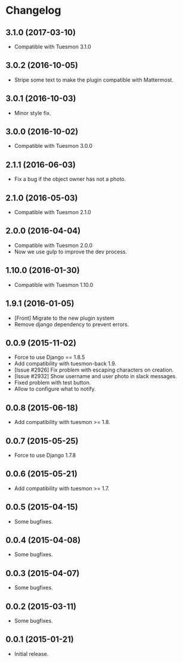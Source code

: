# Changelog #


## 3.1.0 (2017-03-10)
- Compatible with Tuesmon 3.1.0


## 3.0.2 (2016-10-05)
- Stripe some text to make the plugin compatible with Mattermost.


## 3.0.1 (2016-10-03)
- Minor style fix.


## 3.0.0 (2016-10-02)
- Compatible with Tuesmon 3.0.0


## 2.1.1 (2016-06-03)
- Fix a bug if the object owner has not a photo.


## 2.1.0 (2016-05-03)
- Compatible with Tuesmon 2.1.0


## 2.0.0 (2016-04-04)
- Compatible with Tuesmon 2.0.0
- Now we use gulp to improve the dev process.


## 1.10.0 (2016-01-30)
- Compatible with Tuesmon 1.10.0


## 1.9.1 (2016-01-05)
- [Front] Migrate to the new plugin system
- Remove django dependency to prevent errors.


## 0.0.9 (2015-11-02)
- Force to use Django == 1.8.5
- Add compatibility with tuesmon-back 1.9.
- [Issue #2926] Fix problem with escaping characters on creation.
- [Issue #2932] Show username and user photo in slack messages.
- Fixed problem with test button.
- Allow to configure what to notify.


## 0.0.8 (2015-06-18)
- Add compatibility with tuesmon >= 1.8.


## 0.0.7 (2015-05-25)
- Force to use Django 1.7.8


## 0.0.6 (2015-05-21)
- Add compatibility with tuesmon >= 1.7.


## 0.0.5 (2015-04-15)
- Some bugfixes.


## 0.0.4 (2015-04-08)
- Some bugfixes.


## 0.0.3 (2015-04-07)
- Some bugfixes.


## 0.0.2 (2015-03-11)
- Some bugfixes.


## 0.0.1 (2015-01-21)
- Initial release.
